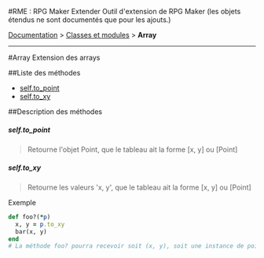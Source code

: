 #RME : RPG Maker Extender
Outil d'extension de RPG Maker
    (les objets étendus ne sont documentés que pour les ajouts.)

[Documentation](README.md) > [Classes et modules](__class-and-module_list.md) > **Array**  
- - -  
#Array
Extension des arrays

##Liste des méthodes
*    [self.to_point](#selfto_point)
*    [self.to_xy](#selfto_xy)


##Description des méthodes
##### self.to_point

> Retourne l'objet Point, que le tableau ait la forme [x, y] ou [Point]

  
> 





##### self.to_xy

> Retourne les valeurs 'x, y', que le tableau ait la forme [x, y] ou [Point]

  
> 



Exemple  
```ruby  
def foo?(*p)
  x, y = p.to_xy
  bar(x, y)
end
# La méthode foo? pourra recevoir soit (x, y), soit une instance de point en argument  
```



